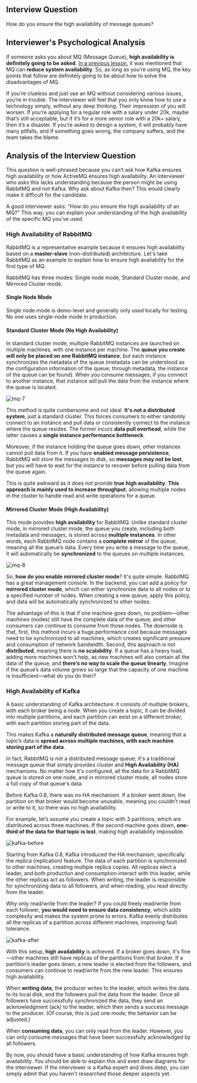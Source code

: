 ## Interview Question

How do you ensure the high availability of message queues?

## Interviewer's Psychological Analysis

If someone asks you about MQ (Message Queue), **high availability is definitely going to be asked**. [In a previous lesson](/docs/high-concurrency/why-mq.md), it was mentioned that MQ can **reduce system availability**. So, as long as you’re using MQ, the key points that follow are definitely going to be about how to solve the disadvantages of MQ.

If you’re clueless and just use an MQ without considering various issues, you’re in trouble. The interviewer will feel that you only know how to use a technology simply, without any deep thinking. Their impression of you will worsen. If you’re applying for a regular role with a salary under 20k, maybe that’s still acceptable, but if it’s for a more senior role with a 20k+ salary, then it’s a disaster. If you're asked to design a system, it will probably have many pitfalls, and if something goes wrong, the company suffers, and the team takes the blame.

## Analysis of the Interview Question

This question is well-phrased because you can’t ask how Kafka ensures high availability or how ActiveMQ ensures high availability. An interviewer who asks this lacks understanding because the person might be using RabbitMQ and not Kafka. Why ask about Kafka then? This would clearly make it difficult for the candidate.

A good interviewer asks: "How do you ensure the high availability of an MQ?" This way, you can explain your understanding of the high availability of the specific MQ you've used.

### High Availability of RabbitMQ

RabbitMQ is a representative example because it ensures high availability based on a **master-slave** (non-distributed) architecture. Let's take RabbitMQ as an example to explain how to ensure high availability for the first type of MQ.

RabbitMQ has three modes: Single node mode, Standard Cluster mode, and Mirrored Cluster mode.

#### Single Node Mode

Single node mode is demo-level and generally only used locally for testing. No one uses single-node mode in production.

#### Standard Cluster Mode (No High Availability)

In standard cluster mode, multiple RabbitMQ instances are launched on multiple machines, with one instance per machine. The **queue you create will only be placed on one RabbitMQ instance**, but each instance synchronizes the metadata of the queue (metadata can be understood as the configuration information of the queue; through metadata, the instance of the queue can be found). When you consume messages, if you connect to another instance, that instance will pull the data from the instance where the queue is located.

![mq-7](./images/mq-7.png)

This method is quite cumbersome and not ideal. **It's not a distributed system**, just a standard cluster. This forces consumers to either randomly connect to an instance and pull data or consistently connect to the instance where the queue resides. The former incurs **data pull overhead**, while the latter causes a **single instance performance bottleneck**.

Moreover, if the instance holding the queue goes down, other instances cannot pull data from it. If you have **enabled message persistence**, RabbitMQ will store the messages to disk, so **messages may not be lost**, but you will have to wait for the instance to recover before pulling data from the queue again.

This is quite awkward as it does not provide **true high availability**. **This approach is mainly used to increase throughput**, allowing multiple nodes in the cluster to handle read and write operations for a queue.

#### Mirrored Cluster Mode (High Availability)

This mode provides **high availability** for RabbitMQ. Unlike standard cluster mode, in mirrored cluster mode, the queue you create, including both metadata and messages, is stored across **multiple instances**. In other words, each RabbitMQ node contains a **complete mirror** of the queue, meaning all the queue’s data. Every time you write a message to the queue, it will automatically be **synchronized** to the queues on multiple instances.

![mq-8](./images/mq-8.png)

So, **how do you enable mirrored cluster mode**? It's quite simple. RabbitMQ has a great management console. In the backend, you can add a policy for **mirrored cluster mode**, which can either synchronize data to all nodes or to a specified number of nodes. When creating a new queue, apply this policy, and data will be automatically synchronized to other nodes.

The advantage of this is that if one machine goes down, no problem—other machines (nodes) still have the complete data of the queue, and other consumers can continue to consume from those nodes. The downside is that, first, this method incurs a huge performance cost because messages need to be synchronized to all machines, which creates significant pressure and consumption of network bandwidth. Second, this approach is not **distributed**, meaning there is **no scalability**. If a queue has a heavy load, adding more machines won't help, as new machines will also contain all the data of the queue, and **there’s no way to scale the queue linearly**. Imagine if the queue’s data volume grows so large that the capacity of one machine is insufficient—what do you do then?

### High Availability of Kafka

A basic understanding of Kafka architecture: it consists of multiple brokers, with each broker being a node. When you create a topic, it can be divided into multiple partitions, and each partition can exist on a different broker, with each partition storing part of the data.

This makes Kafka a **naturally distributed message queue**, meaning that a topic’s data is **spread across multiple machines, with each machine storing part of the data**.

In fact, RabbitMQ is not a distributed message queue; it's a traditional message queue that simply provides cluster and **High Availability (HA)** mechanisms. No matter how it's configured, all the data for a RabbitMQ queue is stored on one node, and in mirrored cluster mode, all nodes store a full copy of that queue's data.

Before Kafka 0.8, there was no HA mechanism. If a broker went down, the partition on that broker would become unusable, meaning you couldn’t read or write to it, so there was no high availability.

For example, let’s assume you create a topic with 3 partitions, which are distributed across three machines. If the second machine goes down, **one-third of the data for that topic is lost**, making high availability impossible.

![kafka-before](./images/kafka-before.png)

Starting from Kafka 0.8, Kafka introduced the HA mechanism, specifically the replica (replication) feature. The data of each partition is synchronized to other machines, creating multiple replica copies. All replicas elect a leader, and both production and consumption interact with this leader, while the other replicas act as followers. When writing, the leader is responsible for synchronizing data to all followers, and when reading, you read directly from the leader. 

Why only read/write from the leader? If you could freely read/write from each follower, **you would need to ensure data consistency**, which adds complexity and makes the system prone to errors. Kafka evenly distributes all the replicas of a partition across different machines, improving fault tolerance.

![kafka-after](./images/kafka-after.png)

With this setup, **high availability** is achieved. If a broker goes down, it's fine—other machines still have replicas of the partitions from that broker. If a partition’s leader goes down, a new leader is elected from the followers, and consumers can continue to read/write from the new leader. This ensures high availability.

When **writing data**, the producer writes to the leader, which writes the data to its local disk, and the followers pull the data from the leader. Once all followers have successfully synchronized the data, they send an acknowledgment (ack) to the leader, which then sends a success message to the producer. (Of course, this is just one mode; the behavior can be adjusted.)

When **consuming data**, you can only read from the leader. However, you can only consume messages that have been successfully acknowledged by all followers.

By now, you should have a basic understanding of how Kafka ensures high availability. You should be able to explain this and even draw diagrams for the interviewer. If the interviewer is a Kafka expert and dives deep, you can simply admit that you haven’t researched those deeper aspects yet.
